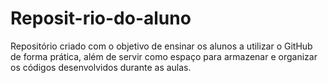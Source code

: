 # Reposit-rio-do-aluno
Repositório criado com o objetivo de ensinar os alunos a utilizar o GitHub de forma prática, além de servir como espaço para armazenar e organizar os códigos desenvolvidos durante as aulas.
